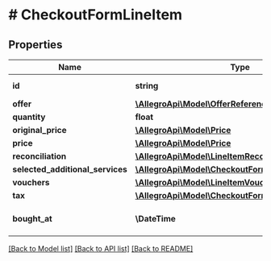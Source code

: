 # # CheckoutFormLineItem

## Properties

Name | Type | Description | Notes
------------ | ------------- | ------------- | -------------
**id** | **string** | Line item identifier |
**offer** | [**\AllegroApi\Model\OfferReference**](OfferReference.md) |  |
**quantity** | **float** | quantity |
**original_price** | [**\AllegroApi\Model\Price**](Price.md) |  |
**price** | [**\AllegroApi\Model\Price**](Price.md) |  |
**reconciliation** | [**\AllegroApi\Model\LineItemReconciliation**](LineItemReconciliation.md) |  | [optional]
**selected_additional_services** | [**\AllegroApi\Model\CheckoutFormAdditionalService[]**](CheckoutFormAdditionalService.md) |  | [optional]
**vouchers** | [**\AllegroApi\Model\LineItemVoucher[]**](LineItemVoucher.md) |  | [optional]
**tax** | [**\AllegroApi\Model\CheckoutFormLineItemTax**](CheckoutFormLineItemTax.md) |  | [optional]
**bought_at** | **\DateTime** | ISO date when offer was bought | [optional]

[[Back to Model list]](../../README.md#models) [[Back to API list]](../../README.md#endpoints) [[Back to README]](../../README.md)

